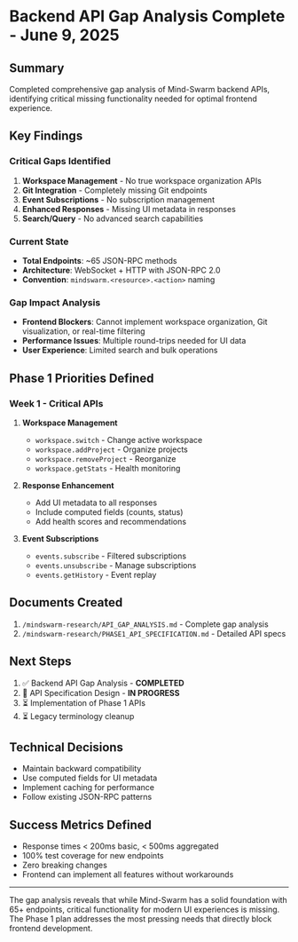 # Backend API Gap Analysis Complete - June 9, 2025

## Summary
Completed comprehensive gap analysis of Mind-Swarm backend APIs, identifying critical missing functionality needed for optimal frontend experience.

## Key Findings

### Critical Gaps Identified
1. **Workspace Management** - No true workspace organization APIs
2. **Git Integration** - Completely missing Git endpoints
3. **Event Subscriptions** - No subscription management
4. **Enhanced Responses** - Missing UI metadata in responses
5. **Search/Query** - No advanced search capabilities

### Current State
- **Total Endpoints**: ~65 JSON-RPC methods
- **Architecture**: WebSocket + HTTP with JSON-RPC 2.0
- **Convention**: `mindswarm.<resource>.<action>` naming

### Gap Impact Analysis
- **Frontend Blockers**: Cannot implement workspace organization, Git visualization, or real-time filtering
- **Performance Issues**: Multiple round-trips needed for UI data
- **User Experience**: Limited search and bulk operations

## Phase 1 Priorities Defined

### Week 1 - Critical APIs
1. **Workspace Management**
   - `workspace.switch` - Change active workspace
   - `workspace.addProject` - Organize projects
   - `workspace.removeProject` - Reorganize
   - `workspace.getStats` - Health monitoring

2. **Response Enhancement**
   - Add UI metadata to all responses
   - Include computed fields (counts, status)
   - Add health scores and recommendations

3. **Event Subscriptions**
   - `events.subscribe` - Filtered subscriptions
   - `events.unsubscribe` - Manage subscriptions
   - `events.getHistory` - Event replay

## Documents Created
1. `/mindswarm-research/API_GAP_ANALYSIS.md` - Complete gap analysis
2. `/mindswarm-research/PHASE1_API_SPECIFICATION.md` - Detailed API specs

## Next Steps
1. ✅ Backend API Gap Analysis - **COMPLETED**
2. 🔄 API Specification Design - **IN PROGRESS** 
3. ⏳ Implementation of Phase 1 APIs
4. ⏳ Legacy terminology cleanup

## Technical Decisions
- Maintain backward compatibility
- Use computed fields for UI metadata
- Implement caching for performance
- Follow existing JSON-RPC patterns

## Success Metrics Defined
- Response times < 200ms basic, < 500ms aggregated
- 100% test coverage for new endpoints
- Zero breaking changes
- Frontend can implement all features without workarounds

---

The gap analysis reveals that while Mind-Swarm has a solid foundation with 65+ endpoints, critical functionality for modern UI experiences is missing. The Phase 1 plan addresses the most pressing needs that directly block frontend development.